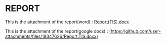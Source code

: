# REPORT

This is the attachment of the report(word) :  [Report(TIS).docx](https://github.com/user-attachments/files/18347626/Report.TIS.docx)

This is the attachment of the report(google docs) :  [(https://github.com/user-attachments/files/18347626/Report.TIS.docx)](https://docs.google.com/document/d/1r7rZ8ewG2cUjH_bpZu_VFw8k7tifTSATSpS9Tc_uIY8/edit?tab=t.0)
